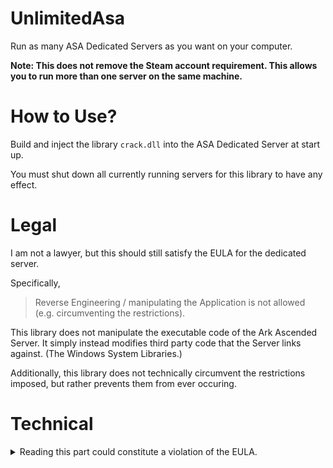 # UnlimitedAsa
Run as many ASA Dedicated Servers as you want on your computer.

**Note: This does not remove the Steam account requirement. This allows you to run more than one server on the same machine.**

# How to Use?
Build and inject the library `crack.dll` into the ASA Dedicated Server at start up.

You must shut down all currently running servers for this library to have any effect.

# Legal
I am not a lawyer, but this should still satisfy the EULA for the dedicated server.

Specifically, 
> Reverse Engineering / manipulating the Application is not allowed (e.g. circumventing the restrictions).

This library does not manipulate the executable code of the Ark Ascended Server. It simply instead modifies third party code that the Server links against. (The Windows System Libraries.)

Additionally, this library does not technically circumvent the restrictions imposed, but rather prevents them from ever occuring.

# Technical

<details>
  <summary>Reading this part could constitute a violation of the EULA.</summary>
  
  Inside the `UShooterEngine::Init` function we can see the following
  ```cpp
  if ( !GIsOfficialServer )
  {
    v6 = UGeneralProjectSettings::StaticClass();
    v7 = v6;
    if ( !v6->ClassDefaultObject )
      UClass::InternalCreateDefaultObjectWrapper(v6);
    p_OuterPrivate = (FGuid *)&v7->ClassDefaultObject[3].OuterPrivate;
    result.Data.AllocatorInstance.Data = 0i64;
    *(_QWORD *)&result.Data.ArrayNum = 0i64;
    FGuid::AppendString(p_OuterPrivate, &result, Digits);
    v9 = FWindowsPlatformProcess::UserTempDir();
    FString::ConcatCF((FString *)&Commandline.Data.ArrayNum, v9, &result);
    if ( result.Data.AllocatorInstance.Data )
      FMemory::Free(result.Data.AllocatorInstance.Data);
    v10 = IFileManager::Get();
    v11 = &InExpression;
    if ( LODWORD(Proc.Handle) )
      v11 = *(const FStructuredArchiveSlot **)&Commandline.Data.ArrayNum;
    if ( !v10->CreateFileWriter(v10, (const wchar_t *)v11, 0) )
    {
      GlobalLogSingleton = GetGlobalLogSingleton();
      FOutputDevice::Log(
        GlobalLogSingleton,
        L"ArkAscendedServer.exe already running. You can only run one dedicated server at a time. Shut down the running se"
         "rver if you wish to run a different one.");
      FWindowsPlatformApplicationMisc::RequestMinimize();
      FWindowsPlatformMisc::RequestExit(0);
    }
  ```
  What is happening here is that the game is loading a GUID from a blueprint, and then attempting to create/open a file located in the user's temporary files directory (`%temp%`).

  When it does this, it creates/opens the file with the `dwShareMode` parameter set to `0`.

  Upon looking at the documentation of `CreateFileW`, we can see a `dwShareMode` of `0` prevents all shared access to this file.
  https://learn.microsoft.com/en-us/windows/win32/api/fileapi/nf-fileapi-createfilew

  This means that when the second server boots, it is unable to get a valid handle to the file. 
  When this happens, the server logs the message that you are already running the server, and then closes the server.

  This patch resolves this by changing the `dwShareMode` parameter to `FILE_SHARE_READ | FILE_SHARE_WRITE | FILE_SHARE_DELETE` for this file when the server attempts to create/open it.
</details>
